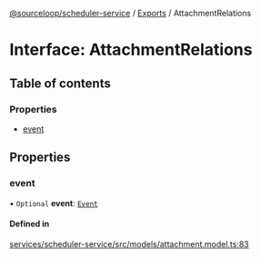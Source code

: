 [@sourceloop/scheduler-service](../README.md) / [Exports](../modules.md) / AttachmentRelations

# Interface: AttachmentRelations

## Table of contents

### Properties

- [event](AttachmentRelations.md#event)

## Properties

### event

• `Optional` **event**: [`Event`](../classes/Event.md)

#### Defined in

[services/scheduler-service/src/models/attachment.model.ts:83](https://github.com/sourcefuse/loopback4-microservice-catalog/blob/53060ad88/services/scheduler-service/src/models/attachment.model.ts#L83)

